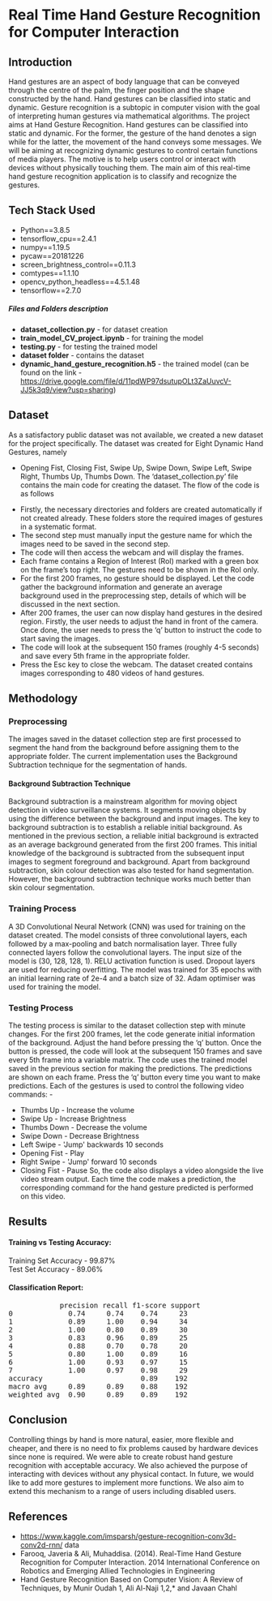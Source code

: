 # Real Time Hand Gesture Recognition for Computer Interaction
## Introduction
Hand gestures are an aspect of body language that can be conveyed through the centre
of the palm, the finger position and the shape constructed by the hand. Hand gestures
can be classified into static and dynamic. Gesture recognition is a subtopic in computer
vision with the goal of interpreting human gestures via mathematical algorithms. The
project aims at Hand Gesture Recognition. Hand gestures can be classified into static
and dynamic. For the former, the gesture of the hand denotes a sign while for the latter,
the movement of the hand conveys some messages. We will be aiming at recognizing
dynamic gestures to control certain functions of media players. The motive is to help
users control or interact with devices without physically touching them. The main aim of
this real-time hand gesture recognition application is to classify and recognize the
gestures.
<br>
## Tech Stack Used
* Python==3.8.5
* tensorflow_cpu==2.4.1
* numpy==1.19.5
* pycaw==20181226
* screen_brightness_control==0.11.3
* comtypes==1.1.10
* opencv_python_headless==4.5.1.48
* tensorflow==2.7.0
##### Files and Folders description
* **dataset_collection.py** - for dataset creation
* **train_model_CV_project.ipynb** - for training the model
* **testing.py** - for testing the trained model
* **dataset folder** - contains the dataset
* **dynamic_hand_gesture_recognition.h5** - the trained model (can be found on the link - https://drive.google.com/file/d/11pdWP97dsutupOLt3ZaUuvcV-JJ5k3q9/view?usp=sharing)

## Dataset
As a satisfactory public dataset was not available, we created a new dataset for the
project specifically. The dataset was created for Eight Dynamic Hand Gestures, namely
- Opening Fist, Closing Fist, Swipe Up, Swipe Down, Swipe Left, Swipe Right, Thumbs
Up, Thumbs Down. The ‘dataset_collection.py’ file contains the main code for creating
the dataset. The flow of the code is as follows
* Firstly, the necessary directories and folders are created automatically if
not created already. These folders store the required images of gestures in
a systematic format.
* The second step must manually input the gesture name for which the
images need to be saved in the second step.
* The code will then access the webcam and will display the frames.
* Each frame contains a Region of Interest (RoI) marked with a green box
on the frame’s top right. The gestures need to be shown in the RoI only.
* For the first 200 frames, no gesture should be displayed. Let the code
gather the background information and generate an average background
used in the preprocessing step, details of which will be discussed in the
next section.
* After 200 frames, the user can now display hand gestures in the desired
region. Firstly, the user needs to adjust the hand in front of the camera.
Once done, the user needs to press the ‘q’ button to instruct the code to
start saving the images.
* The code will look at the subsequent 150 frames (roughly 4-5 seconds)
and save every 5th frame in the appropriate folder.
* Press the Esc key to close the webcam.
The dataset created contains images corresponding to 480 videos of hand
gestures.

## Methodology
### Preprocessing
The images saved in the dataset collection step are first processed to segment
the hand from the background before assigning them to the appropriate folder.
The current implementation uses the Background Subtraction technique for the
segmentation of hands.
#### Background Subtraction Technique 
Background subtraction is a mainstream algorithm for moving object detection in
video surveillance systems. It segments moving objects by using the difference
between the background and input images. The key to background subtraction is
to establish a reliable initial background. As mentioned in the previous section, a
reliable initial background is extracted as an average background generated from
the first 200 frames.
This initial knowledge of the background is subtracted from the subsequent input
images to segment foreground and background.
Apart from background subtraction, skin colour detection was also tested for hand
segmentation. However, the background subtraction technique works much better than
skin colour segmentation.

### Training Process
A 3D Convolutional Neural Network (CNN) was used for training on the dataset
created.
The model consists of three convolutional layers, each followed by a max-pooling
and batch normalisation layer. Three fully connected layers follow the
convolutional layers. The input size of the model is (30, 128, 128, 1). RELU
activation function is used. Dropout layers are used for reducing overfitting.
The model was trained for 35 epochs with an initial learning rate of 2e-4 and a
batch size of 32. Adam optimiser was used for training the model.

### Testing Process
The testing process is similar to the dataset collection step with minute changes.
For the first 200 frames, let the code generate initial information of the
background. Adjust the hand before pressing the ‘q’ button. Once the button is
pressed, the code will look at the subsequent 150 frames and save every 5th
frame into a variable matrix. The code uses the trained model saved in the
previous section for making the predictions. The predictions are shown on each
frame. Press the ‘q’ button every time you want to make predictions.
Each of the gestures is used to control the following video commands: - 
* Thumbs Up - Increase the volume
* Swipe Up - Increase Brightness
* Thumbs Down - Decrease the volume
* Swipe Down - Decrease Brightness
* Left Swipe - 'Jump' backwards 10 seconds
* Opening Fist - Play
* Right Swipe - 'Jump' forward 10 seconds
* Closing Fist - Pause
So, the code also displays a video alongside the live video stream output. Each time the
code makes a prediction, the corresponding command for the hand gesture predicted is
performed on this video.

## Results
#### Training vs Testing Accuracy:
Training Set Accuracy - 99.87% </br>
Test Set Accuracy - 89.06%

#### Classification Report:
<pre>
            precision recall f1-score support
0             0.74     0.74    0.74     23
1             0.89     1.00    0.94     34
2             1.00     0.80    0.89     30
3             0.83     0.96    0.89     25
4             0.88     0.70    0.78     20
5             0.80     1.00    0.89     16
6             1.00     0.93    0.97     15
7             1.00     0.97    0.98     29
accuracy                       0.89    192
macro avg     0.89     0.89    0.88    192
weighted avg  0.90     0.89    0.89    192
</pre>

## Conclusion
Controlling things by hand is more natural, easier, more flexible and cheaper, and there
is no need to fix problems caused by hardware devices since none is required. We were
able to create robust hand gesture recognition with acceptable accuracy. We also
achieved the purpose of interacting with devices without any physical contact. In future,
we would like to add more gestures to implement more functions. We also aim to extend
this mechanism to a range of users including disabled users.

## References
* https://www.kaggle.com/imsparsh/gesture-recognition-conv3d-conv2d-rnn/
data
* Farooq, Javeria & Ali, Muhaddisa. (2014). Real-Time Hand Gesture Recognition
for Computer Interaction. 2014 International Conference on Robotics and
Emerging Allied Technologies in Engineering
* Hand Gesture Recognition Based on Computer Vision: A Review of Techniques,
by Munir Oudah 1, Ali Al-Naji 1,2,* and Javaan Chahl
